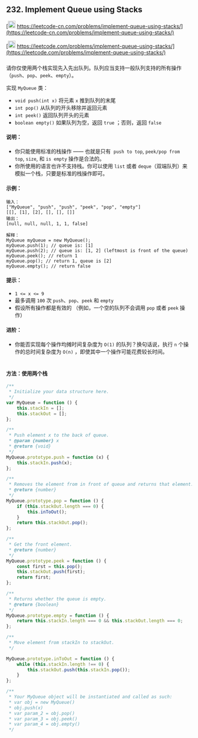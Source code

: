 ## 232. Implement Queue using Stacks

[<img src="https://static.leetcode-cn.com/cn-mono-assets/production/assets/logo-dark-cn.c42314a8.svg" height="20" /> https://leetcode-cn.com/problems/implement-queue-using-stacks/](https://leetcode-cn.com/problems/implement-queue-using-stacks/)

[<img src="https://assets.leetcode.com/static_assets/public/webpack_bundles/images/logo-dark.e99485d9b.svg" height="20"/> https://leetcode.com/problems/implement-queue-using-stacks/](https://leetcode.com/problems/implement-queue-using-stacks/)

###

请你仅使用两个栈实现先入先出队列。队列应当支持一般队列支持的所有操作（`push`、`pop`、`peek`、`empty`）。

实现 `MyQueue` 类：

-   `void push(int x)` 将元素 `x` 推到队列的末尾
-   `int pop()` 从队列的开头移除并返回元素
-   `int peek()` 返回队列开头的元素
-   `boolean empty()` 如果队列为空，返回 `true` ；否则，返回 `false`

#### 说明：

-   你只能使用标准的栈操作 —— 也就是只有  `push to top`, `peek/pop from top`, `size`, 和 `is empty` 操作是合法的。
-   你所使用的语言也许不支持栈。你可以使用 `list` 或者 `deque`（双端队列）来模拟一个栈，只要是标准的栈操作即可。

#### 示例：

```
输入：
["MyQueue", "push", "push", "peek", "pop", "empty"]
[[], [1], [2], [], [], []]
输出：
[null, null, null, 1, 1, false]

解释：
MyQueue myQueue = new MyQueue();
myQueue.push(1); // queue is: [1]
myQueue.push(2); // queue is: [1, 2] (leftmost is front of the queue)
myQueue.peek(); // return 1
myQueue.pop(); // return 1, queue is [2]
myQueue.empty(); // return false
```

#### 提示：

-   `1 <= x <= 9`
-   最多调用 `100` 次 `push`、`pop`、`peek` 和 `empty`
-   假设所有操作都是有效的 （例如，一个空的队列不会调用 `pop` 或者 `peek` 操作）

#### 进阶：

-   你能否实现每个操作均摊时间复杂度为 `O(1)` 的队列？换句话说，执行 `n` 个操作的总时间复杂度为 `O(n)` ，即使其中一个操作可能花费较长时间。

#

#### 方法：使用两个栈

```js
/**
 * Initialize your data structure here.
 */
var MyQueue = function () {
    this.stackIn = [];
    this.stackOut = [];
};

/**
 * Push element x to the back of queue.
 * @param {number} x
 * @return {void}
 */
MyQueue.prototype.push = function (x) {
    this.stackIn.push(x);
};

/**
 * Removes the element from in front of queue and returns that element.
 * @return {number}
 */
MyQueue.prototype.pop = function () {
    if (this.stackOut.length === 0) {
        this.inToOut();
    }
    return this.stackOut.pop();
};

/**
 * Get the front element.
 * @return {number}
 */
MyQueue.prototype.peek = function () {
    const first = this.pop();
    this.stackOut.push(first);
    return first;
};

/**
 * Returns whether the queue is empty.
 * @return {boolean}
 */
MyQueue.prototype.empty = function () {
    return this.stackIn.length === 0 && this.stackOut.length === 0;
};

/**
 * Move element from stackIn to stackOut.
 */

MyQueue.prototype.inToOut = function () {
    while (this.stackIn.length !== 0) {
        this.stackOut.push(this.stackIn.pop());
    }
};

/**
 * Your MyQueue object will be instantiated and called as such:
 * var obj = new MyQueue()
 * obj.push(x)
 * var param_2 = obj.pop()
 * var param_3 = obj.peek()
 * var param_4 = obj.empty()
 */
```
